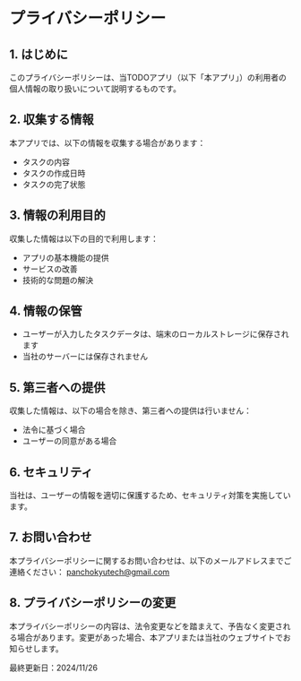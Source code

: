 # プライバシーポリシー

## 1. はじめに
このプライバシーポリシーは、当TODOアプリ（以下「本アプリ」）の利用者の個人情報の取り扱いについて説明するものです。

## 2. 収集する情報
本アプリでは、以下の情報を収集する場合があります：
- タスクの内容
- タスクの作成日時
- タスクの完了状態

## 3. 情報の利用目的
収集した情報は以下の目的で利用します：
- アプリの基本機能の提供
- サービスの改善
- 技術的な問題の解決

## 4. 情報の保管
- ユーザーが入力したタスクデータは、端末のローカルストレージに保存されます
- 当社のサーバーには保存されません

## 5. 第三者への提供
収集した情報は、以下の場合を除き、第三者への提供は行いません：
- 法令に基づく場合
- ユーザーの同意がある場合

## 6. セキュリティ
当社は、ユーザーの情報を適切に保護するため、セキュリティ対策を実施しています。

## 7. お問い合わせ
本プライバシーポリシーに関するお問い合わせは、以下のメールアドレスまでご連絡ください：
panchokyutech@gmail.com

## 8. プライバシーポリシーの変更
本プライバシーポリシーの内容は、法令変更などを踏まえて、予告なく変更される場合があります。変更があった場合、本アプリまたは当社のウェブサイトでお知らせします。

最終更新日：2024/11/26